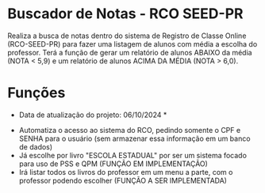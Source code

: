 # Buscador de Notas - RCO SEED-PR
Realiza a busca de notas dentro do sistema de Registro de Classe Online (RCO-SEED-PR) para fazer uma listagem de alunos com média a escolha do professor. Terá a função de gerar um relatório de alunos ABAIXO da média (NOTA < 5,9) e um relatório de alunos ACIMA DA MÉDIA (NOTA > 6,0). 

# Funções
* Data de atualização do projeto: 06/10/2024 *
- Automatiza o acesso ao sistema do RCO, pedindo somente o CPF e SENHA para o usuário (sem armazenar essa informação em um banco de dados)
- Já escolhe por livro "ESCOLA ESTADUAL" por ser um sistema focado para uso de PSS e QPM (FUNÇÃO EM IMPLEMENTAÇÃO)
- Irá listar todos os livros do professor em um menu a parte, com o professor podendo escolher (FUNÇÃO A SER IMPLEMENTADA)
